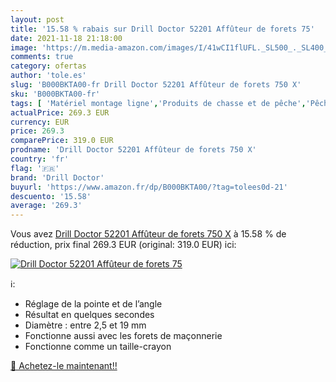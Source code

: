 ```yaml
---
layout: post
title: '15.58 % rabais sur Drill Doctor 52201 Affûteur de forets 75'
date: 2021-11-18 21:18:00
image: 'https://m.media-amazon.com/images/I/41wCI1flUFL._SL500_._SL400_.jpg'
comments: true
category: ofertas
author: 'tole.es'
slug: 'B000BKTA00-fr Drill Doctor 52201 Affûteur de forets 750 X'
sku: 'B000BKTA00-fr'
tags: [ 'Matériel montage ligne','Produits de chasse et de pêche','Pêche','Sports et Loisirs','drill doctor', ]
actualPrice: 269.3 EUR
currency: EUR
price: 269.3
comparePrice: 319.0 EUR
prodname: 'Drill Doctor 52201 Affûteur de forets 750 X'
country: 'fr'
flag: '🇫🇷'
brand: 'Drill Doctor'
buyurl: 'https://www.amazon.fr/dp/B000BKTA00/?tag=tolees0d-21'
descuento: '15.58'
average: '269.3'
---
```


Vous avez [Drill Doctor 52201 Affûteur de forets 750 X](https://www.amazon.fr/dp/B000BKTA00/?tag=tolees0d-21)  à  15.58 % de réduction, prix final  269.3 EUR (original: 319.0 EUR) ici:

[![Drill Doctor 52201 Affûteur de forets 75](https://m.media-amazon.com/images/I/41wCI1flUFL._SL500_._SL400_.jpg)](https://www.amazon.fr/dp/B000BKTA00/?tag=tolees0d-21)

ℹ️:

- Réglage de la pointe et de l’angle
- Résultat en quelques secondes
- Diamètre : entre 2,5 et 19 mm
- Fonctionne aussi avec les forets de maçonnerie
- Fonctionne comme un taille-crayon

[🛒 Achetez-le maintenant!!](https://www.amazon.fr/dp/B000BKTA00/?tag=tolees0d-21)
